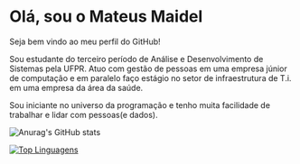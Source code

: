 # Olá, sou o Mateus Maidel

Seja bem vindo ao meu perfil do GitHub!

Sou estudante do terceiro período de Análise e Desenvolvimento de Sistemas pela UFPR. 
Atuo com gestão de pessoas em uma empresa júnior de computação e em paralelo faço 
estágio no setor de infraestrutura de T.i. em uma empresa da área da saúde. 

Sou iniciante no universo da programação e tenho muita facilidade de trabalhar e lidar com pessoas(e dados).


![Anurag's GitHub stats](https://github-readme-stats.vercel.app/api?username=maidell&show_icons=true&theme=dracula)

[![Top Linguagens](https://github-readme-stats.vercel.app/api/top-langs/?username=maidell&layout=compact&show_icons=true&theme=dracula)](https://github.com/anuraghazra/github-readme-stats)
